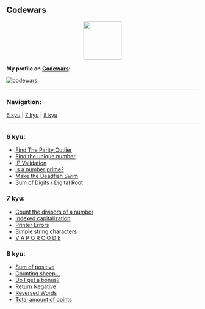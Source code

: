 ## Codewars

<div id="header" align="center">
  <img src="https://docs.codewars.com/logo.svg" width="100"/>
</div>

**My profile on** [**Codewars**](https://www.codewars.com/users/vypiemzalyubov):

[![codewars](https://www.codewars.com/users/vypiemzalyubov/badges/large)](https://www.codewars.com/users/vypiemzalyubov)   

---

### Navigation:

[6 kyu](https://github.com/vypiemzalyubov/go/tree/main/Codewars#6-kyu) | [7 kyu](https://github.com/vypiemzalyubov/go/tree/main/Codewars#7-kyu) | [8 kyu](https://github.com/vypiemzalyubov/go/tree/main/Codewars#8-kyu)

---

### 6 kyu:
- [Find The Parity Outlier](https://github.com/vypiemzalyubov/go/blob/main/Codewars/6%20kyu/find_the_parity_outlier.go)
- [Find the unique number](https://github.com/vypiemzalyubov/go/blob/main/Codewars/6%20kyu/find_the_unique_number.go)
- [IP Validation](https://github.com/vypiemzalyubov/go/blob/main/Codewars/6%20kyu/ip_validation.go)
- [Is a number prime?](https://github.com/vypiemzalyubov/go/blob/main/Codewars/6%20kyu/is_a_number_prime.go)
- [Make the Deadfish Swim](https://github.com/vypiemzalyubov/go/blob/main/Codewars/6%20kyu/make_the_deadfish_swim.go)
- [Sum of Digits / Digital Root](https://github.com/vypiemzalyubov/go/blob/main/Codewars/6%20kyu/sum_of_digits_digital_root.go)

### 7 kyu:
- [Count the divisors of a number](https://github.com/vypiemzalyubov/go/blob/main/Codewars/7%20kyu/count_the_divisors_of_a_number.go)
- [Indexed capitalization](https://github.com/vypiemzalyubov/go/blob/main/Codewars/7%20kyu/indexed_capitalization.go)
- [Printer Errors](https://github.com/vypiemzalyubov/go/blob/main/Codewars/7%20kyu/printer_errors.go)
- [Simple string characters](https://github.com/vypiemzalyubov/go/blob/main/Codewars/7%20kyu/simple_string_characters.go)
- [V A P O R C O D E](https://github.com/vypiemzalyubov/go/blob/main/Codewars/7%20kyu/vaporcode.go)

### 8 kyu:
- [Sum of positive](https://github.com/vypiemzalyubov/go/blob/main/Codewars/8%20kyu/%20sum_of_positive.go)
- [Counting sheep...](https://github.com/vypiemzalyubov/go/blob/main/Codewars/8%20kyu/counting_sheep.go)
- [Do I get a bonus?](https://github.com/vypiemzalyubov/go/blob/main/Codewars/8%20kyu/do_i_get_a_bonus.go)
- [Return Negative](https://github.com/vypiemzalyubov/go/blob/main/Codewars/8%20kyu/return_negative.go)
- [Reversed Words](https://github.com/vypiemzalyubov/go/blob/main/Codewars/8%20kyu/reversed_words.go)
- [Total amount of points](https://github.com/vypiemzalyubov/go/blob/main/Codewars/8%20kyu/total_amount_of_points.go)
